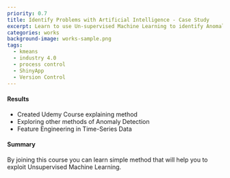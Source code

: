 ```yaml
---
priority: 0.7
title: Identify Problems with Artificial Intelligence - Case Study
excerpt: Learn to use Un-supervised Machine Learning to identify Anomalies
categories: works
background-image: works-sample.png
tags:
  - kmeans
  - industry 4.0
  - process control
  - ShinyApp
  - Version Control
---
```


#### Results

- Created Udemy Course explaining method
- Exploring other methods of Anomaly Detection
- Feature Engineering in Time-Series Data

#### Summary

By joining this course you can learn simple method that will help you to exploit Unsupervised Machine Learning.

